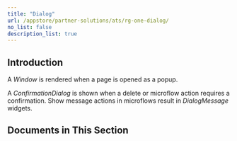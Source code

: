 ```yaml
---
title: "Dialog"
url: /appstore/partner-solutions/ats/rg-one-dialog/
no_list: false
description_list: true 
---
```


## Introduction

A <i>Window</i> is rendered when a page is opened as a popup.

A <i>ConfirmationDialog</i> is shown when a delete or microflow action requires a confirmation. Show message actions in microflows result in <i>DialogMessage</i> widgets.

## Documents in This Section
